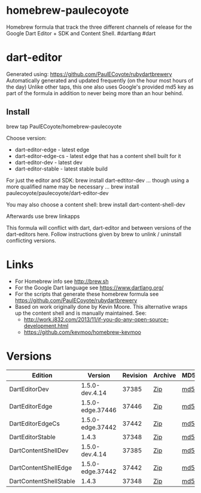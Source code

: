 homebrew-paulecoyote
====================

Homebrew formula that track the three different channels of release for the Google Dart Editor + SDK and Content Shell.  #dartlang #dart

dart-editor
===========

Generated using: https://github.com/PaulECoyote/rubydartbrewery
Automatically generated and updated frequently (on the hour most hours of the day)
Unlike other taps, this one also uses Google's provided md5 key as part of the formula in addition to never being more than an hour behind.

Install
-------
brew tap PaulECoyote/homebrew-paulecoyote

Choose version:
* dart-editor-edge - latest edge
* dart-editor-edge-cs - latest edge that has a content shell built for it
* dart-editor-dev - latest dev
* dart-editor-stable - latest stable build

For just the editor and SDK:
brew install dart-edtitor-dev
... though using a more qualified name may be necessary ...
brew install paulecoyote/paulecoyote/dart-editor-dev

You may also choose a content shell:
brew install dart-content-shell-dev

Afterwards use 
brew linkapps

This formula will conflict with dart, dart-editor and between versions of the dart-editors here.  Follow instructions given by brew to unlink / uninstall conflicting versions.

Links
=====
* For Homebrew info see http://brew.sh
* For the Google Dart language see https://www.dartlang.org/
* For the scripts that generate these homebrew formula see https://github.com/PaulECoyote/rubydartbrewery
* Based on work originally done by Kevin Moore. This alternative wraps up the content shell and is manually maintained.  See: 
    * http://work.j832.com/2013/11/if-you-do-any-open-source-development.html
    * https://github.com/kevmoo/homebrew-kevmoo

Versions
========
| Edition | Version | Revision | Archive | MD5 | Notes |
| ------- | ------- | -------- | ------- | --- | ----- |
| DartEditorDev | 1.5.0-dev.4.14 | 37385 | [Zip](http://storage.googleapis.com/dart-archive/channels/dev/release/37385/editor/darteditor-macos-x64.zip) | [md5](http://storage.googleapis.com/dart-archive/channels/dev/release/37385/editor/darteditor-macos-x64.zip.md5sum) | [Changes](http://storage.googleapis.com/dart-archive/channels/dev/release/latest/changelog.html) |
| DartEditorEdge | 1.5.0-edge.37446 | 37446 | [Zip](http://storage.googleapis.com/dart-archive/channels/be/raw/37446/editor/darteditor-macos-x64.zip) | [md5](http://storage.googleapis.com/dart-archive/channels/be/raw/37446/editor/darteditor-macos-x64.zip.md5sum) | - |
| DartEditorEdgeCs | 1.5.0-edge.37442 | 37442 | [Zip](http://storage.googleapis.com/dart-archive/channels/be/raw/37442/editor/darteditor-macos-x64.zip) | [md5](http://storage.googleapis.com/dart-archive/channels/be/raw/37442/editor/darteditor-macos-x64.zip.md5sum) | - |
| DartEditorStable | 1.4.3 | 37348 | [Zip](http://storage.googleapis.com/dart-archive/channels/stable/release/37348/editor/darteditor-macos-x64.zip) | [md5](http://storage.googleapis.com/dart-archive/channels/stable/release/37348/editor/darteditor-macos-x64.zip.md5sum) | [Changes](http://storage.googleapis.com/dart-archive/channels/stable/release/latest/changelog.html) |
| DartContentShellDev | 1.5.0-dev.4.14 | 37385 | [Zip](http://storage.googleapis.com/dart-archive/channels/dev/release/37385/dartium/content_shell-macos-ia32-release.zip) | [md5](http://storage.googleapis.com/dart-archive/channels/dev/release/37385/dartium/content_shell-macos-ia32-release.zip.md5sum) | - |
| DartContentShellEdge | 1.5.0-edge.37442 | 37442 | [Zip](http://storage.googleapis.com/dart-archive/channels/be/raw/37442/dartium/content_shell-macos-ia32-release.zip) | [md5](http://storage.googleapis.com/dart-archive/channels/be/raw/37442/dartium/content_shell-macos-ia32-release.zip.md5sum) | - |
| DartContentShellStable | 1.4.3 | 37348 | [Zip](http://storage.googleapis.com/dart-archive/channels/stable/release/37348/dartium/content_shell-macos-ia32-release.zip) | [md5](http://storage.googleapis.com/dart-archive/channels/stable/release/37348/dartium/content_shell-macos-ia32-release.zip.md5sum) | - |
